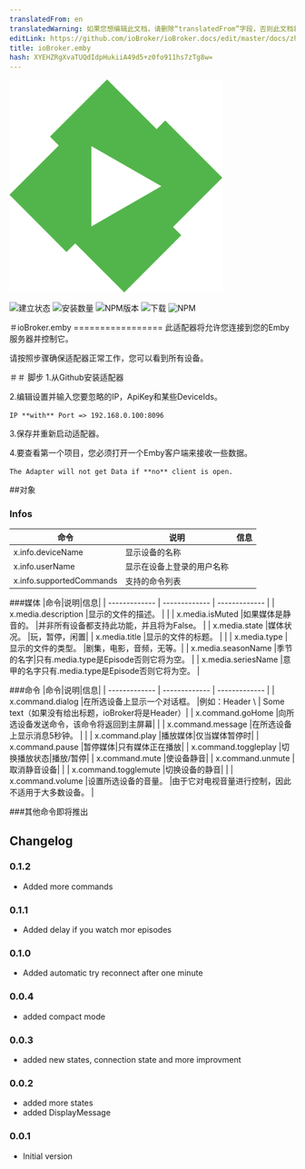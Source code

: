 ```yaml
---
translatedFrom: en
translatedWarning: 如果您想编辑此文档，请删除“translatedFrom”字段，否则此文档将再次自动翻译
editLink: https://github.com/ioBroker/ioBroker.docs/edit/master/docs/zh-cn/adapterref/iobroker.emby/README.md
title: ioBroker.emby
hash: XYEHZRgXvaTUQdIdpHukiiA49d5+z0fo911hs7zTg8w=
---
```

![商标](../../../en/adapterref/iobroker.emby/admin/emby.png)

![建立状态](https://travis-ci.org/thewhobox/ioBroker.emby.svg?branch=master)
![安装数量](http://iobroker.live/badges/emby-stable.svg)
![NPM版本](http://img.shields.io/npm/v/iobroker.emby.svg)
![下载](https://img.shields.io/npm/dm/iobroker.emby.svg)
![NPM](https://nodei.co/npm/iobroker.emby.png?downloads=true)

＃ioBroker.emby =================
此适配器将允许您连接到您的Emby服务器并控制它。

请按照步骤确保适配器正常工作，您可以看到所有设备。

＃＃ 脚步
1.从Github安装适配器

2.编辑设置并输入您要忽略的IP，ApiKey和某些DeviceIds。

```IP **with** Port => 192.168.0.100:8096```

3.保存并重新启动适配器。

4.要查看第一个项目，您必须打开一个Emby客户端来接收一些数据。

```The Adapter will not get Data if **no** client is open.```

##对象
### Infos
|命令|说明|信息|
| ------------- | ------------- | ------------- |
| x.info.deviceName |显示设备的名称| |
| x.info.userName |显示在设备上登录的用户名称|
| x.info.supportedCommands |支持的命令列表| |

###媒体
|命令|说明|信息|
| ------------- | ------------- | ------------- |
| x.media.description |显示的文件的描述。 | |
| x.media.isMuted |如果媒体是静音的。 |并非所有设备都支持此功能，并且将为False。 |
| x.media.state |媒体状况。 |玩，暂停，闲置|
| x.media.title |显示的文件的标题。 | |
| x.media.type |显示的文件的类型。 |剧集，电影，音频，无等。|
| x.media.seasonName |季节的名字|只有.media.type是Episode否则它将为空。 |
| x.media.seriesName |意甲的名字只有.media.type是Episode否则它将为空。 |

###命令
|命令|说明|信息|
| ------------- | ------------- | ------------- |
| x.command.dialog |在所选设备上显示一个对话框。 |例如：Header \ | Some text（如果没有给出标题，ioBroker将是Header）|
| x.command.goHome |向所选设备发送命令，该命令将返回到主屏幕| |
| x.command.message |在所选设备上显示消息5秒钟。 | |
| x.command.play |播放媒体|仅当媒体暂停时|
| x.command.pause |暂停媒体|只有媒体正在播放|
| x.command.toggleplay |切换播放状态|播放/暂停|
| x.command.mute |使设备静音|
| x.command.unmute |取消静音设备| |
| x.command.togglemute |切换设备的静音| |
| x.command.volume |设置所选设备的音量。 |由于它对电视音量进行控制，因此不适用于大多数设备。 |

###其他命令即将推出

## Changelog

### 0.1.2
* Added more commands

### 0.1.1
* Added delay if you watch mor episodes

### 0.1.0
* Added automatic try reconnect after one minute

### 0.0.4
* added compact mode

### 0.0.3
* added new states, connection state and more improvment


### 0.0.2
* added more states
* added DisplayMessage

### 0.0.1
* Initial version